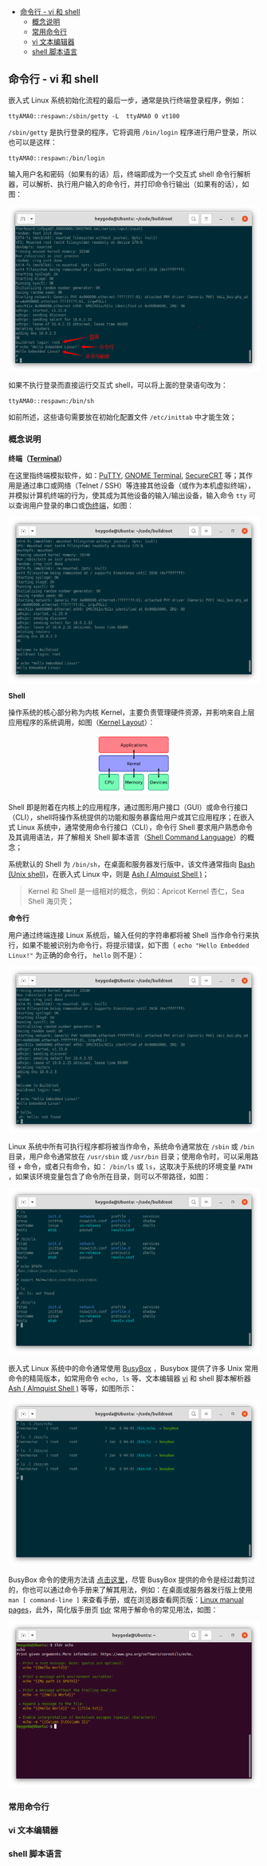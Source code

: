 - [命令行 - vi 和 shell](#命令行---vi-和-shell)
  - [概念说明](#概念说明)
  - [常用命令行](#常用命令行)
  - [vi 文本编辑器](#vi-文本编辑器)
  - [shell 脚本语言](#shell-脚本语言)

## 命令行 - vi 和 shell

嵌入式 Linux 系统初始化流程的最后一步，通常是执行终端登录程序，例如：

```shell
ttyAMA0::respawn:/sbin/getty -L  ttyAMA0 0 vt100
```

`/sbin/getty` 是执行登录的程序，它将调用 `/bin/login` 程序进行用户登录，所以也可以是这样：

```
ttyAMA0::respawn:/bin/login
```

输入用户名和密码（如果有的话）后，终端即成为一个交互式 shell 命令行解析器，可以解析、执行用户输入的命令行，并打印命令行输出（如果有的话），如图：

<div align=center><img src="figures/command_line/login.png"></div>

如果不执行登录而直接运行交互式 shell，可以将上面的登录语句改为：

```
ttyAMA0::respawn:/bin/sh
```

如前所述，这些语句需要放在初始化配置文件 `/etc/inittab` 中才能生效；

### 概念说明

**终端（[Terminal](https://en.jinzhao.wiki/wiki/Terminal)）**

在这里指终端模拟软件，如：[PuTTY](https://www.chiark.greenend.org.uk/~sgtatham/putty/), [GNOME Terminal](https://en.jinzhao.wiki/wiki/GNOME_Terminal), [SecureCRT](https://www.vandyke.com/products/securecrt/) 等；其作用是通过串口或网络（Telnet / SSH）等连接其他设备（或作为本机虚拟终端），并模拟计算机终端的行为，使其成为其他设备的输入/输出设备，输入命令 `tty` 可以查询用户登录的串口或[伪终端](https://en.jinzhao.wiki/wiki/Pseudoterminal)，如图：

<div align=center><img src="figures/command_line/terminal.png"></div>

**Shell**

操作系统的核心部分称为内核 Kernel，主要负责管理硬件资源，并影响来自上层应用程序的系统调用，如图（[Kernel Layout](https://en.jinzhao.wiki/wiki/Kernel_(operating_system)#/media/File:Kernel_Layout.svg)）：

<div align=center><img src="figures/command_line/kernel.png" width="30%" height="30%"></div>

Shell 即是附着在内核上的应用程序，通过图形用户接口（GUI）或命令行接口（CLI），shell将操作系统提供的功能和服务暴露给用户或其它应用程序；在嵌入式 Linux 系统中，通常使用命令行接口（CLI），命令行 Shell 要求用户熟悉命令及其调用语法，并了解相关 Shell 脚本语言（[Shell Command Language](https://pubs.opengroup.org/onlinepubs/9699919799/utilities/V3_chap02.html)）的概念；

系统默认的 Shell 为 `/bin/sh`，在桌面和服务器发行版中，该文件通常指向 [Bash (Unix shell)](https://en.jinzhao.wiki/wiki/Bash_(Unix_shell))，在嵌入式 Linux 中，则是 [Ash ( Almquist Shell )](https://en.jinzhao.wiki/wiki/Almquist_shell)；

> Kernel 和 Shell 是一组相对的概念，例如：Apricot Kernel 杏仁，Sea Shell 海贝壳；

**命令行**

用户通过终端连接 Linux 系统后，输入任何的字符串都将被 Shell 当作命令行来执行，如果不能被识别为命令行，将提示错误，如下图（ `echo "Hello Embedded Linux!"` 为正确的命令行， `hello` 则不是）：

<div align=center><img src="figures/command_line/command_hello.png"></div>

Linux 系统中所有可执行程序都将被当作命令，系统命令通常放在 `/sbin` 或 `/bin` 目录，用户命令通常放在 `/usr/sbin` 或 `/usr/bin` 目录；使用命令时，可以采用路径 + 命令，或者只有命令，如： `/bin/ls` 或 `ls`，这取决于系统的环境变量 `PATH` ，如果该环境变量包含了命令所在目录，则可以不带路径，如图：

<div align=center><img src="figures/command_line/command_binls.png"></div>

嵌入式 Linux 系统中的命令通常使用 [BusyBox](https://busybox.net/) ，Busybox 提供了许多 Unix 常用命令的精简版本，如常用命令 `echo, ls` 等、文本编辑器 [vi](http://ex-vi.sourceforge.net/) 和 shell 脚本解析器 [Ash ( Almquist Shell )](https://en.jinzhao.wiki/wiki/Almquist_shell) 等等，如图所示：

<div align=center><img src="figures/command_line/command_busybox.png"></div>

BusyBox 命令的使用方法请 [点击这里](https://busybox.net/downloads/BusyBox.html)，尽管 BusyBox 提供的命令是经过裁剪过的，你也可以通过命令手册来了解其用法，例如：在桌面或服务器发行版上使用 `man [ command-line ]` 来查看手册，或在浏览器查看网页版：[Linux manual pages](https://man7.org/linux/man-pages/dir_all_by_section.html)，此外，简化版手册页  [tldr](https://tldr.sh/)  常用于解命令的常见用法，如图：

<div align=center><img src="figures/command_line/tldr_echo.png"></div>

### 常用命令行



### vi 文本编辑器



### shell 脚本语言

